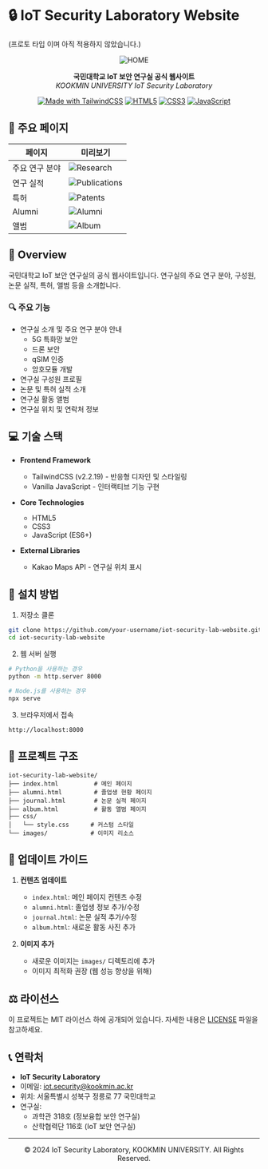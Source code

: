 # 🔒 IoT Security Laboratory Website
(프로토 타입 이며 아직 적용하지 않았습니다.)
<div align="center">

![HOME](https://github.com/user-attachments/assets/19e92475-c2d4-4b16-a7f4-11075a5137ee)

**국민대학교 IoT 보안 연구실 공식 웹사이트**  
*KOOKMIN UNIVERSITY IoT Security Laboratory*

[![Made with TailwindCSS](https://img.shields.io/badge/Made%20with-TailwindCSS-06B6D4?style=flat-square&logo=tailwind-css)](https://tailwindcss.com)
[![HTML5](https://img.shields.io/badge/HTML5-E34F26?style=flat-square&logo=html5&logoColor=white)](https://developer.mozilla.org/en-US/docs/Web/Guide/HTML/HTML5)
[![CSS3](https://img.shields.io/badge/CSS3-1572B6?style=flat-square&logo=css3&logoColor=white)](https://developer.mozilla.org/en-US/docs/Web/CSS)
[![JavaScript](https://img.shields.io/badge/JavaScript-F7DF1E?style=flat-square&logo=javascript&logoColor=black)](https://developer.mozilla.org/en-US/docs/Web/JavaScript)

</div>

## 🎯 주요 페이지

| 페이지 | 미리보기 |
|--------|-----------|
| 주요 연구 분야 | ![Research](https://github.com/user-attachments/assets/ae0c49b4-f16a-424b-a749-74e2fb7b536f) |
| 연구 실적 | ![Publications](https://github.com/user-attachments/assets/58ce8e87-b04f-4604-832b-5f34538c838a) |
| 특허 | ![Patents](https://github.com/user-attachments/assets/25f6b06e-a93f-46da-92a2-817b59e32e82) |
| Alumni | ![Alumni](https://github.com/user-attachments/assets/da38172b-efea-4cc5-a61b-f5f26ced6d42) |
| 앨범 | ![Album](https://github.com/user-attachments/assets/19c1a400-d6b0-4b12-ad07-dc9e46bc491a) |

## 📌 Overview

국민대학교 IoT 보안 연구실의 공식 웹사이트입니다. 연구실의 주요 연구 분야, 구성원, 논문 실적, 특허, 앨범 등을 소개합니다.

### 🔍 주요 기능

- 연구실 소개 및 주요 연구 분야 안내
  - 5G 특화망 보안
  - 드론 보안
  - qSIM 인증
  - 암호모듈 개발
- 연구실 구성원 프로필
- 논문 및 특허 실적 소개
- 연구실 활동 앨범
- 연구실 위치 및 연락처 정보

## 💻 기술 스택

- **Frontend Framework**
  - TailwindCSS (v2.2.19) - 반응형 디자인 및 스타일링
  - Vanilla JavaScript - 인터랙티브 기능 구현

- **Core Technologies**
  - HTML5
  - CSS3
  - JavaScript (ES6+)

- **External Libraries**
  - Kakao Maps API - 연구실 위치 표시

## 🚀 설치 방법

1. 저장소 클론
```bash
git clone https://github.com/your-username/iot-security-lab-website.git
cd iot-security-lab-website
```

2. 웹 서버 실행
```bash
# Python을 사용하는 경우
python -m http.server 8000

# Node.js를 사용하는 경우
npx serve
```

3. 브라우저에서 접속
```
http://localhost:8000
```

## 📂 프로젝트 구조

```
iot-security-lab-website/
├── index.html          # 메인 페이지
├── alumni.html         # 졸업생 현황 페이지
├── journal.html        # 논문 실적 페이지
├── album.html          # 활동 앨범 페이지
├── css/
│   └── style.css      # 커스텀 스타일
└── images/            # 이미지 리소스
```

## 🔄 업데이트 가이드

1. **컨텐츠 업데이트**
   - `index.html`: 메인 페이지 컨텐츠 수정
   - `alumni.html`: 졸업생 정보 추가/수정
   - `journal.html`: 논문 실적 추가/수정
   - `album.html`: 새로운 활동 사진 추가

2. **이미지 추가**
   - 새로운 이미지는 `images/` 디렉토리에 추가
   - 이미지 최적화 권장 (웹 성능 향상을 위해)

## ⚖️ 라이선스

이 프로젝트는 MIT 라이선스 하에 공개되어 있습니다. 자세한 내용은 [LICENSE](LICENSE) 파일을 참고하세요.

## 📞 연락처

- **IoT Security Laboratory**
- 이메일: iot.security@kookmin.ac.kr
- 위치: 서울특별시 성북구 정릉로 77 국민대학교
- 연구실: 
  - 과학관 318호 (정보융합 보안 연구실)
  - 산학협력단 116호 (IoT 보안 연구실)

---
<div align="center">
© 2024 IoT Security Laboratory, KOOKMIN UNIVERSITY. All Rights Reserved.
</div>
